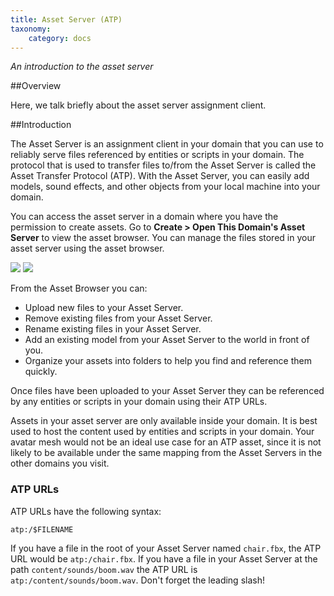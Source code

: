 ```yaml
---
title: Asset Server (ATP)
taxonomy:
    category: docs
---
```


*An introduction to the asset server*

##Overview

Here, we talk briefly about the asset server assignment client. 

##Introduction

The Asset Server is an assignment client in your domain that you can use to reliably serve files referenced by entities or scripts in your domain. The protocol that is used to transfer files to/from the Asset Server is called the Asset Transfer Protocol (ATP). With the Asset Server, you can easily add models, sound effects, and other objects from your local machine into your domain.

You can access the asset server in a domain where you have the permission to create assets. Go to **Create > Open This Domain's Asset Server** to view the asset browser. You can manage the files stored in your asset server using the asset browser.

![](\create-asset-server.png)
![](\asset-server.png)

From the Asset Browser you can:

- Upload new files to your Asset Server.
- Remove existing files from your Asset Server.
- Rename existing files in your Asset Server.
- Add an existing model from your Asset Server to the world in front of you.
- Organize your assets into folders to help you find and reference them quickly.

Once files have been uploaded to your Asset Server they can be referenced by any entities or scripts in your domain using their ATP URLs.

Assets in your asset server are only available inside your domain. It is best used to host the content used by entities and scripts in your domain. Your avatar mesh would not be an ideal use case for an ATP asset, since it is not likely to be available under the same mapping from the Asset Servers in the other domains you visit.

### ATP URLs

ATP URLs have the following syntax:

`atp:/$FILENAME`

If you have a file in the root of your Asset Server named `chair.fbx`, the ATP URL would be `atp:/chair.fbx`. If you have a file in your Asset Server at the path `content/sounds/boom.wav` the ATP URL is `atp:/content/sounds/boom.wav`. Don't forget the leading slash!